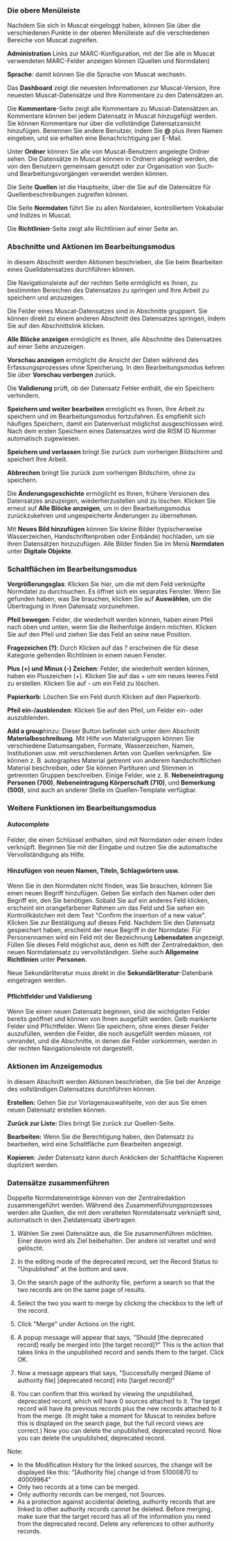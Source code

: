 ### Die obere Menüleiste

Nachdem Sie sich in Muscat eingeloggt haben, können Sie über die verschiedenen Punkte in der oberen Menüleiste auf die verschiedenen Bereiche von Muscat zugreifen.

**Administration** Links zur MARC-Konfiguration, mit der Sie alle in Muscat verwendeten MARC-Felder anzeigen können (Quellen und Normdaten)

**Sprache**: damit können Sie die Sprache von Muscat wechseln.

Das **Dashboard** zeigt die neuesten Informationen zur Muscat-Version, Ihre neuesten Muscat-Datensätze und Ihre Kommentare zu den Datensätzen an.

Die **Kommentare**-Seite zeigt alle Kommentare zu Muscat-Datensätzen an. Kommentare können bei jedem Datensatz in Muscat hinzugefügt werden. Sie können Kommentare nur über die vollständige Datensatzansicht hinzufügen. Benennen Sie andere Benutzer, indem Sie **@** plus ihren Namen eingeben, und sie erhalten eine Benachrichtigung per E-Mail.

Unter **Ordner** können Sie alle von Muscat-Benutzern angelegte Ordner sehen. Die Datensätze in Muscat können in Ordnern abgelegt werden, die von den Benutzern gemeinsam genutzt oder zur Organisation von Such- und Bearbeitungsvorgängen verwendet werden können.

Die Seite **Quellen** ist die Hauptseite, über die Sie auf die Datensätze für Quellenbeschreibungen zugreifen können.

Die Seite **Normdaten** führt Sie zu allen Nordateien, kontrolliertem Vokabular und Indizes in Muscat.

Die **Richtlinien**-Seite zeigt alle Richtlinien auf einer Seite an.

### Abschnitte und Aktionen im Bearbeitungsmodus

In diesem Abschnitt werden Aktionen beschrieben, die Sie beim Bearbeiten eines Quelldatensatzes durchführen können.

Die Navigationsleiste auf der rechten Seite ermöglicht es Ihnen, zu bestimmten Bereichen des Datensatzes zu springen und Ihre Arbeit zu speichern und anzuzeigen.

Die Felder eines Muscat-Datensatzes sind in Abschnitte gruppiert. Sie können direkt zu einem anderen Abschnitt des Datensatzes springen, indem Sie auf den Abschnittslink klicken.

**Alle Blöcke anzeigen** ermöglicht es Ihnen, alle Abschnitte des Datensatzes auf einer Seite anzuzeigen.

**Vorschau anzeigen** ermöglicht die Ansicht der Daten während des Erfassungsprozesses ohne Speicherung. In den Bearbeitungsmodus kehren Sie über **Vorschau verbergen** zurück.

Die **Validierung** prüft, ob der Datensatz Fehler enthält, die ein Speichern verhindern.

**Speichern und weiter bearbeiten** ermöglicht es Ihnen, Ihre Arbeit zu speichern und im Bearbeitungsmodus fortzufahren. Es empfiehlt sich häufiges Speichern, damit ein Datenverlust möglichst ausgeschlossen wird. Nach dem ersten Speichern eines Datensatzes wird die RISM ID Nummer automatisch zugewiesen.

**Speichern und verlassen** bringt Sie zurück zum vorherigen Bildschirm und speichert Ihre Arbeit.

**Abbrechen** bringt Sie zurück zum vorherigen Bildschirm, ohne zu speichern.

Die **Änderungsgeschichte** ermöglicht es Ihnen, frühere Versionen des Datensatzes anzuzeigen, wiederherzustellen und zu löschen. Klicken Sie erneut auf **Alle Blöcke anzeigen**, um in den Bearbeitungsmodus zurückzukehren und ungespeicherte Änderungen zu übernehmen.

Mit **Neues Bild hinzufügen** können Sie kleine Bilder (typischerweise Wasserzeichen, Handschriftenproben oder Einbände) hochladen, um sie Ihren Datensätzen hinzuzufügen. Alle Bilder finden Sie im Menü **Normdaten** unter **Digitale Objekte**.

### Schaltflächen im Bearbeitungsmodus

**Vergrößerungsglas**: Klicken Sie hier, um die mit dem Feld verknüpfte Normdatei zu durchsuchen. Es öffnet sich ein separates Fenster. Wenn Sie gefunden haben, was Sie brauchen, klicken Sie auf **Auswählen**, um die Übertragung in Ihren Datensatz vorzunehmen.

**Pfeil bewegen**: Felder, die wiederholt werden können, haben einen Pfeil nach oben und unten, wenn Sie die Reihenfolge ändern möchten. Klicken Sie auf den Pfeil und ziehen Sie das Feld an seine neue Position.

**Fragezeichen (?)**: Durch Klicken auf das ? erscheinen die für diese Kategorie geltenden Richtlinien in einem neuen Fenster.

**Plus (+) und Minus (-) Zeichen**: Felder, die wiederholt werden können, haben ein Pluszeichen (+). Klicken Sie auf das + um ein neues leeres Feld zu erstellen. Klicken Sie auf - um ein Feld zu löschen.

**Papierkorb**: Löschen Sie ein Feld durch Klicken auf den Papierkorb.

**Pfeil ein-/ausblenden**: Klicken Sie auf den Pfeil, um Felder ein- oder auszublenden.

**Add a group**hinzu: Dieser Button befindet sich unter dem Abschnitt **Materialbeschreibung**. Mit Hilfe von Materialgruppen können Sie verschiedene Datumsangaben, Formate, Wasserzeichen, Namen, Institutionen usw. mit verschiedenen Arten von Quellen verknüpfen. Sie können z. B. autographes Material getrennt von anderem handschriftlichen Material beschreiben, oder Sie können Partituren und Stimmen in getrennten Gruppen beschreiben. Einige Felder, wie z. B. **Nebeneintragung Personen (700)**, **Nebeneintragung Körperschaft (710)**, und **Bemerkung (500)**, sind auch an anderer Stelle im Quellen-Template verfügbar.

### Weitere Funktionen im Bearbeitungsmodus

#### Autocomplete

Felder, die einen Schlüssel enthalten, sind mit Normdaten oder einem Index verknüpft. Beginnen Sie mit der Eingabe und nutzen Sie die automatische Vervollständigung als Hilfe.

#### Hinzufügen von neuen Namen, Titeln, Schlagwörtern usw.

Wenn Sie in den Normdaten nicht finden, was Sie brauchen, können Sie einen neuen Begriff hinzufügen. Geben Sie einfach den Namen oder den Begriff ein, den Sie benötigen. Sobald Sie auf ein anderes Feld klicken, erscheint ein orangefarbener Rahmen um das Feld und Sie sehen ein Kontrollkästchen mit dem Text "Confirm the insertion of a new value". Klicken Sie zur Bestätigung auf dieses Feld. Nachdem Sie den Datensatz gespeichert haben, erscheint der neue Begriff in der Normdatei. Für Personennamen wird ein Feld mit der Bezeichnung **Lebensdaten** angezeigt. Füllen Sie dieses Feld möglichst aus, denn es hilft der Zentralredaktion, den neuen Normdatensatz zu vervollständigen. Siehe auch **Allgemeine Richtlinien** unter **Personen**.

Neue Sekundärliteratur muss direkt in die **Sekundärliteratur**-Datenbank eingetragen werden.

#### Pflichtfelder und Validierung

Wenn Sie einen neuen Datensatz beginnen, sind die wichtigsten Felder bereits geöffnet und können von Ihnen ausgefüllt werden. Gelb markierte Felder sind Pflichtfelder. Wenn Sie speichern, ohne eines dieser Felder auszufüllen, werden die Felder, die noch ausgefüllt werden müssen, rot umrandet, und die Abschnitte, in denen die Felder vorkommen, werden in der rechten Navigationsleiste rot dargestellt.

### Aktionen im Anzeigemodus

In diesem Abschnitt werden Aktionen beschrieben, die Sie bei der Anzeige des vollständigen Datensatzes durchführen können.

**Erstellen:** Gehen Sie zur Vorlagenauswahlseite, von der aus Sie einen neuen Datensatz erstellen können.

**Zurück zur Liste:** Dies bringt Sie zurück zur Quellen-Seite.

**Bearbeiten:** Wenn Sie die Berechtigung haben, den Datensatz zu bearbeiten, wird eine Schaltfläche zum Bearbeiten angezeigt.

**Kopieren**: Jeder Datensatz kann durch Anklicken der Schaltfläche Kopieren dupliziert werden.

### Datensätze zusammenführen

Doppelte Normdateneinträge können von der Zentralredaktion zusammengeführt werden. Während des Zusammenführungsprozesses werden alle Quellen, die mit dem veralteten Normdatensatz verknüpft sind, automatisch in den Zieldatensatz übertragen.

1. Wählen Sie zwei Datensätze aus, die Sie zusammenführen möchten. Einer davon wird als Ziel beibehalten. Der andere ist veraltet und wird gelöscht.

2. In the editing mode of the deprecated record, set the Record Status to "Unpublished" at the bottom and save.

3. On the search page of the authority file, perform a search so that the two records are on the same page of results.

4. Select the two you want to merge by clicking the checkbox to the left of the record.

5. Click "Merge" under Actions on the right.

6. A popup message will appear that says, "Should [the deprecated record] really be merged into [the target record]?" This is the action that takes links in the unpublished record and sends them to the target. Click OK.

7. Now a message appears that says, "Successfully merged \[Name of authority file\] \[deprecated record\] into [target record]!"

8. You can confirm that this worked by viewing the unpublished, deprecated record, which will have 0 sources attached to it. The target record will have its previous records plus the new records attached to it from the merge. (It might take a moment for Muscat to reindex before this is displayed on the search page, but the full record views are correct.) Now you can delete the unpublished, deprecated record. Now you can delete the unpublished, deprecated record.

Note:
- In the Modification History for the linked sources, the change will be displayed like this: "[Authority file] change id from 51000870 to 40009964"
- Only two records at a time can be merged.
- Only authority records can be merged, not Sources.
- As a protection against accidental deleting, authority records that are linked to other authority records cannot be deleted. Before merging, make sure that the target record has all of the information you need from the deprecated record. Delete any references to other authority records.  
